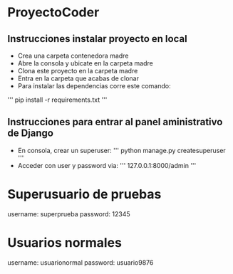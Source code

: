 # ProyectoCoder
## Instrucciones instalar proyecto en local
+ Crea una carpeta contenedora madre
+ Abre la consola y ubicate en la carpeta madre
+ Clona este proyecto en la carpeta madre
+ Entra en la carpeta que acabas de clonar
+ Para instalar las dependencias corre este comando:

'''
pip install -r requirements.txt
'''
## Instrucciones para entrar al panel aministrativo de Django
+ En consola, crear un superuser:
'''
python manage.py createsuperuser
'''
+ Acceder con user y password via:
'''
127.0.0.1:8000/admin
'''

# Superusuario de pruebas
username: superprueba 
password: 12345

# Usuarios normales
username: usuarionormal
password: usuario9876